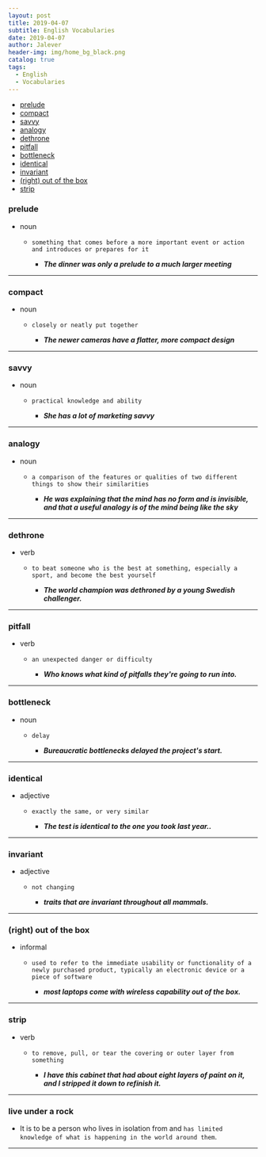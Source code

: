```yaml
---
layout: post
title: 2019-04-07
subtitle: English Vocabularies
date: 2019-04-07
author: Jalever
header-img: img/home_bg_black.png
catalog: true
tags:
  - English
  - Vocabularies
---
```


- [prelude](#prelude)
- [compact](#compact)
- [savvy](#savvy)
- [analogy](#analogy)
- [dethrone](#dethrone)
- [pitfall](#pitfall)
- [bottleneck](#bottleneck)
- [identical](#identical)
- [invariant](#invariant)
- [(right) out of the box](#right-out-of-the-box)
- [strip](#strip)

### prelude

- noun

  - `something that comes before a more important event or action and introduces or prepares for it`

    - **_The dinner was only a prelude to a much larger meeting_**

---

### compact

- noun

  - `closely or neatly put together`

    - **_The newer cameras have a flatter, more compact design_**

---
### savvy

- noun

  - `practical knowledge and ability`

    - **_She has a lot of marketing savvy_**

---
### analogy

- noun

  - `a comparison of the features or qualities of two different things to show their similarities`

    - **_He was explaining that the mind has no form and is invisible, and that a useful analogy is of the mind being like the sky_**

---
### dethrone

- verb 

  - `to beat someone who is the best at something, especially a sport, and become the best yourself`

    - **_The world champion was dethroned by a young Swedish challenger._**

---
### pitfall

- verb 

  - `an unexpected danger or difficulty`

    - **_Who knows what kind of pitfalls they're going to run into._**

---
### bottleneck

- noun 

  - `delay`

    - **_Bureaucratic bottlenecks delayed the project's start._**

---
### identical

- adjective 

  - `exactly the same, or very similar`

    - **_The test is identical to the one you took last year.._**

---
### invariant

- adjective 

  - `not changing`

    - **_traits that are invariant throughout all mammals._**

---

### (right) out of the box

- informal 

  - `used to refer to the immediate usability or functionality of a newly purchased product, typically an electronic device or a piece of software`

    - **_most laptops come with wireless capability out of the box._**

---
### strip

- verb 

  - `to remove, pull, or tear the covering or outer layer from something`

    - **_I have this cabinet that had about eight layers of paint on it, and I stripped it down to refinish it._**

---
### live under a rock

- It is to be a person who lives in isolation from and `has limited knowledge of what is happening in the world around them`. 
---
